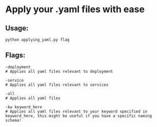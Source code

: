 # Apply your .yaml files with ease
## Usage:
```
python applying_yaml.py flag
```
## Flags:
```
-deployment 
# Applies all yaml files relevant to deployment
```
```
-service 
# Applies all yaml files relevant to services
```
```
-all 
# Applies all yaml files
```
```
-kw keyword_here 
# Applies all yaml files relevant to your keyword specified in keyword_here, this might be useful if you have a specific naming schema!
```
